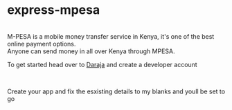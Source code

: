 # express-mpesa
<br/>
M-PESA is a mobile money transfer service in Kenya, it's one of the best online payment options.
<br/> Anyone can send money in all over Kenya through MPESA.
<br/><p>To get started head over to  <a href="https://developer.safaricom.co.ke/home">Daraja</a> and create a developer account</p>
<br/><p>Create your app and fix the esxisting details to my blanks and youll be set to go</p>
